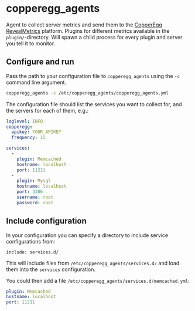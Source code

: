 copperegg_agents
================
Agent to collect server metrics and send them to the [CopperEgg RevealMetrics](http://copperegg.com/) platform.
Plugins for different metrics available in the `plugin/`-directory.
Will spawn a child process for every plugin and server you tell it to monitor.

Configure and run
-----------------
Pass the path to your configuration file to `copperegg_agents` using the `-c` command line argument.
```sh
copperegg_agents -c /etc/copperegg_agents/copperegg_agents.yml
```

The configuration file should list the services you want to collect for, and the servers for each of them, e.g.:
```yml
loglevel: INFO
copperegg:
  apikey: YOUR_APIKEY
  frequency: 15

services:
  -
    plugin: Memcached
    hostname: localhost
    port: 11211
  -
    plugin: Mysql
    hostname: localhost
    port: 3306
    username: root
    password: root
```

Include configuration
---------------------
In your configuration you can specify a directory to include service configurations from:
```
include: services.d/
```
This will include files from `/etc/copperegg_agents/services.d/` and load them into the `services` configuration.

You could then add a file `/etc/copperegg_agents/services.d/memcached.yml`:
```yml
plugin: Memcached
hostname: localhost
port: 11211
```
